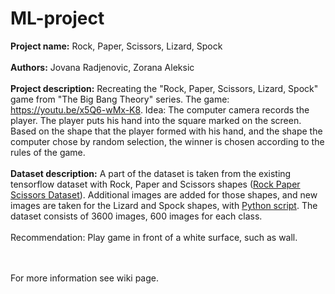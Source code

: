 # ML-project

<b>Project name:</b> Rock, Paper, Scissors, Lizard, Spock
</br>
</br>
<b>Authors:</b> Jovana Radjenovic, Zorana Aleksic
</br>
</br>
<b>Project description:</b> Recreating the "Rock, Paper, Scissors, Lizard, Spock" game from "The Big Bang Theory" series. The game: https://youtu.be/x5Q6-wMx-K8. Idea: The computer camera records the player. The player puts his hand into the square marked on the screen. Based on the shape that the player formed with his hand, and the shape the computer chose by random selection, the winner is chosen according to the rules of the game.
</br>
</br>
<b>Dataset description:</b> A part of the dataset is taken from the existing tensorflow dataset with Rock, Paper and Scissors shapes ([Rock Paper Scissors Dataset](https://www.tensorflow.org/datasets/catalog/rock_paper_scissors?fbclid=IwAR0gI5kANSViaBfreT38cBEuQQSSdKXYVVCsWlpkrIfzMIs0NJK1sMBK5y4)). Additional images are added for those shapes, and new images are taken for the Lizard and Spock shapes, with  [Python script](https://github.com/SouravJohar/rock-paper-scissors/blob/master/gather_images.py?fbclid=IwAR2b7Anq5vXhFP_A-YYDegejXPx6B8IkiH-tDFeYZIqVKFd3D9SjOxGvfjU). The dataset consists of 3600 images, 600 images for each class.
</br>
</br>
Recommendation: Play game in front of a white surface, such as wall.

</br>
</br>
For more information see wiki page.
